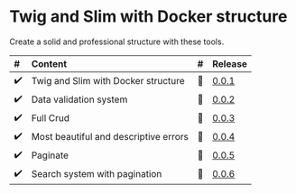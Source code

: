 # Twig and Slim with Docker structure
Create a solid and professional structure with these tools.


|   #                        | Content                                       | #                          | Release
|:---------------------------|:----------------------------------------------|:---------------------------|:---------------------------|
| :heavy_check_mark:         | Twig and Slim with Docker structure           | :bookmark:                 |[0.0.1](https://github.com/edsonjuniornarvaes/twig-slim-docker-structure/releases/tag/0.0.1) 
| :heavy_check_mark:         | Data validation system                        | :bookmark:                 |[0.0.2](https://github.com/edsonjuniornarvaes/twig-slim-docker-structure/releases/tag/0.0.2)
| :heavy_check_mark:         | Full Crud                                     | :bookmark:                 |[0.0.3](https://github.com/edsonjuniornarvaes/twig-slim-docker-structure/releases/tag/0.0.3)
| :heavy_check_mark:         | Most beautiful and descriptive errors         | :bookmark:                 |[0.0.4](https://github.com/edsonjuniornarvaes/twig-slim-docker-structure/releases/tag/0.0.4)
| :heavy_check_mark:         | Paginate                                      | :bookmark:                 |[0.0.5](https://github.com/edsonjuniornarvaes/twig-slim-docker-structure/releases/tag/0.0.5)
| :heavy_check_mark:         | Search system with pagination                 | :bookmark:                 |[0.0.6](https://github.com/edsonjuniornarvaes/twig-slim-docker-structure/releases/tag/0.0.6)
